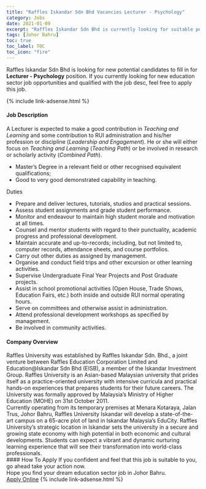 ```yaml
---
title: "Raffles Iskandar Sdn Bhd Vacancies Lecturer - Psychology" 
category: Jobs 
date: 2021-01-09 
excerpt: "Raffles Iskandar Sdn Bhd is currently looking for suitable person to fill in the Lecturer - Psychology which positioned at Johor Bahru" 
tags: [Johor Bahru] 
toc: true 
toc_label: TOC 
toc_icon: "fire" 
--- 
```


<p>Raffles Iskandar Sdn Bhd is looking for new potential candidates to fill in for <b>Lecturer - Psychology</b> position. If you currently looking for new education sector job opportunities and qualified with the job desc, feel free to apply this job.
</p>{% include link-adsense.html %} 
 <div><div><h4>Job Description</h4></div><div><div><span><div><p>A Lecturer is expected to make a good contribution in <em>Teaching and Learning </em>and some contribution to RUI administration and his/her profession or discipline (<em>Leadership and Engagement</em>). He or she will either focus on <em>Teaching and Learning </em>(<em>Teaching Path</em>) or be involved in research or scholarly activity (<em>Combined Path</em>).</p><ul><li>Master&#8217;s Degree in a relevant field or other recognised equivalent qualifications;</li><li>Good to very good demonstrated capability in teaching.</li></ul><p>Duties</p><ul><li>Prepare and deliver lectures, tutorials, studios and practical sessions.</li><li>Assess student assignments and grade student performance.</li><li>Monitor and endeavour to maintain high student morale and motivation at all times.</li><li>Counsel and mentor students with regard to their punctuality, academic progress and professional development.</li><li>Maintain accurate and up-to-records; including, but not limited to, computer records, attendance sheets, and course portfolios.</li><li>Carry out other duties as assigned by management.</li><li>Organise and conduct field trips and other excursion or other learning activities.</li><li>Supervise Undergraduate Final Year Projects and Post Graduate projects.</li><li>Assist in school promotional activities (Open House, Trade Shows, Education Fairs, etc.) both inside and outside RUI normal operating hours.</li><li>Serve on committees and otherwise assist in administration.</li><li>Attend professional development workshops as specified by management.</li><li>Be involved in community activities.</li></ul></div></span></div></div></div> 
<div><div><h4>Company Overview</h4></div><div><div><span><div><div>Raffles University was established by Raffles Iskandar Sdn. Bhd., a joint venture between Raffles Education Corporation Limited and Education@Iskandar Sdn Bhd (EISB), a member of the Iskandar Investment Group. Raffles University is an Asian-based Malaysian university that prides itself as a practice-oriented university with intensive curricula and practical hands-on experiences that prepares students for their future careers. The University was formally approved by Malaysia&#8217;s Ministry of Higher Education (MOHE) on 31st October 2011.</div>
<div>Currently operating from its temporary premises at Menara Kotaraya, Jalan Trus, Johor Bahru, Raffles University Iskandar will develop a state-of-the-art campus on a 65-acre plot of land in Iskandar Malaysia&#8217;s EduCity. Raffles University&#8217;s strategic location in Iskandar sets the university in a secure and growing state economy with high potential in both economic and cultural developments. Students can expect a vibrant and dynamic nurturing learning experience that will see their transformation into world-class professionals.</div></div></span></div></div></div> 
#### How To Apply 
If you confident and feel that this job is suitable to you, go ahead take your action now. <br/> 
Hope you find your dream education sector job in Johor Bahru. <br/> 
<a href="https://www.jobstreet.com.my/en/job/lecturer-psychology-4459460?jobId=jobstreet-my-job-4459460&sectionRank=11&token=0~7b60a29f-16fd-4139-bdd5-52a9b101e9a8&fr=SRP%20View%20In%20New%20Ta" class="btn btn--info" target="_blank" rel="nofollow noopenner">Apply Online</a> 
{% include link-adsense.html %} 